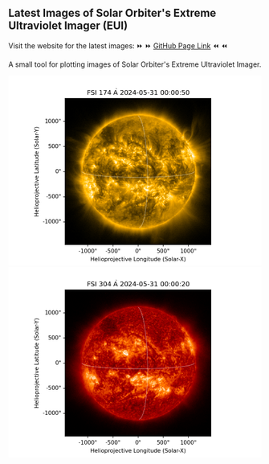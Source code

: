 ## Latest Images of Solar Orbiter's Extreme Ultraviolet Imager (EUI)
Visit the website for the latest images: :fast_forward: :fast_forward: [GitHub Page Link](https://www.cosmosview.top/SoloEUI/) :rewind: :rewind:

A small tool for plotting images of Solar Orbiter's Extreme Ultraviolet Imager.


![](example/fsi174.png)
![](example/fsi304.png)
